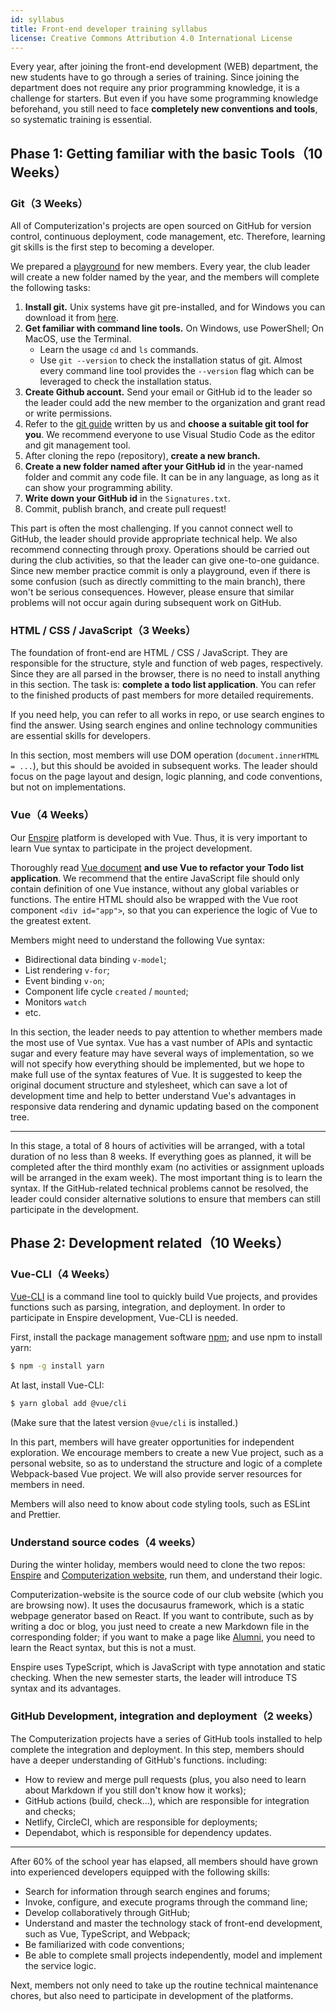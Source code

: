```yaml
---
id: syllabus
title: Front-end developer training syllabus
license: Creative Commons Attribution 4.0 International License
---
```


Every year, after joining the front-end development (WEB) department, the new students have to go through a series of training. Since joining the department does not require any prior programming knowledge, it is a challenge for starters. But even if you have some programming knowledge beforehand, you still need to face **completely new conventions and tools**, so systematic training is essential.

## Phase 1: Getting familiar with the basic Tools（10 Weeks）

### Git（3 Weeks）

All of Computerization's projects are open sourced on GitHub for version control, continuous deployment, code management, etc. Therefore, learning git skills is the first step to becoming a developer.

We prepared a [playground](https://github.com/Computerization/New-member-practice-commit) for new members. Every year, the club leader will create a new folder named by the year, and the members will complete the following tasks:

1. **Install git.** Unix systems have git pre-installed, and for Windows you can download it from [here](https://git-scm.com/download/win).
2. **Get familiar with command line tools.** On Windows, use PowerShell; On MacOS, use the Terminal.
   - Learn the usage `cd` and `ls` commands.
   - Use `git --version` to check the installation status of git. Almost every command line tool provides the `--version` flag which can be leveraged to check the installation status.
3. **Create Github account.** Send your email or GitHub id to the leader so the leader could add the new member to the organization and grant read or write permissions.
4. Refer to the [git guide](https://github.com/Computerization/New-member-practice-commit/blob/master/README.md) written by us and **choose a suitable git tool for you**. We recommend everyone to use Visual Studio Code as the editor and git management tool.
5. After cloning the repo (repository), **create a new branch.**
6. **Create a new folder named after your GitHub id** in the year-named folder and commit any code file. It can be in any language, as long as it can show your programming ability.
7. **Write down your GitHub id** in the `Signatures.txt`.
8. Commit, publish branch, and create pull request!

This part is often the most challenging. If you cannot connect well to GitHub, the leader should provide appropriate technical help. We also recommend connecting through proxy. Operations should be carried out during the club activities, so that the leader can give one-to-one guidance. Since new member practice commit is only a playground, even if there is some confusion (such as directly committing to the main branch), there won't be serious consequences. However, please ensure that similar problems will not occur again during subsequent work on GitHub.

### HTML / CSS / JavaScript（3 Weeks）

The foundation of front-end are HTML / CSS / JavaScript. They are responsible for the structure, style and function of web pages, respectively. Since they are all parsed in the browser, there is no need to install anything in this section. The task is: **complete a todo list application**. You can refer to the finished products of past members for more detailed requirements.

If you need help, you can refer to all works in repo, or use search engines to find the answer. Using search engines and online technology communities are essential skills for developers.

In this section, most members will use DOM operation (`document.innerHTML = ...`), but this should be avoided in subsequent works.
The leader should focus on the page layout and design, logic planning, and code conventions, but not on implementations.

### Vue（4 Weeks）

Our [Enspire](./enspire/what-is-enspire.md) platform is developed with Vue. Thus, it is very important to learn Vue syntax to participate in the project development.

Thoroughly read [Vue document](https://vuejs.org/v2/guide/) **and use Vue to refactor your Todo list application**. We recommend that the entire JavaScript file should only contain definition of one Vue instance, without any global variables or functions. The entire HTML should also be wrapped with the Vue root component `<div id="app">`, so that you can experience the logic of Vue to the greatest extent.

Members might need to understand the following Vue syntax:

- Bidirectional data binding `v-model`;
- List rendering `v-for`;
- Event binding `v-on`;
- Component life cycle `created` / `mounted`;
- Monitors `watch`
- etc.

In this section, the leader needs to pay attention to whether members made the most use of Vue syntax. Vue has a vast number of APIs and syntactic sugar and every feature may have several ways of implementation, so we will not specify how everything should be implemented, but we hope to make full use of the syntax features of Vue. It is suggested to keep the original document structure and stylesheet, which can save a lot of development time and help to better understand Vue's advantages in responsive data rendering and dynamic updating based on the component tree.

---

In this stage, a total of 8 hours of activities will be arranged, with a total duration of no less than 8 weeks. If everything goes as planned, it will be completed after the third monthly exam (no activities or assignment uploads will be arranged in the exam week). The most important thing is to learn the syntax. If the GitHub-related technical problems cannot be resolved, the leader could consider alternative solutions to ensure that members can still participate in the development.

## Phase 2: Development related（10 Weeks）

### Vue-CLI（4 Weeks）

[Vue-CLI](https://cli.vuejs.org/zh/guide/) is a command line tool to quickly build Vue projects, and provides functions such as parsing, integration, and deployment. In order to participate in Enspire development, Vue-CLI is needed.

First, install the package management software [npm](https://www.npmjs.com/get-npm); and use npm to install yarn:

```bash
$ npm -g install yarn
```

At last, install Vue-CLI:

```bash
$ yarn global add @vue/cli
```

(Make sure that the latest version `@vue/cli` is installed.)

In this part, members will have greater opportunities for independent exploration. We encourage members to create a new Vue project, such as a personal website, so as to understand the structure and logic of a complete Webpack-based Vue project. We will also provide server resources for members in need.

Members will also need to know about code styling tools, such as ESLint and Prettier.

### Understand source codes（4 weeks）

During the winter holiday, members would need to clone the two repos: [Enspire](https://github.com/Computerization/Enspire) and [Computerization website](https://github.com/Computerization/Computerization-website), run them, and understand their logic.

Computerization-website is the source code of our club website (which you are browsing now). It uses the docusaurus framework, which is a static webpage generator based on React. If you want to contribute, such as by writing a doc or blog, you just need to create a new Markdown file in the corresponding folder; if you want to make a page like [Alumni](/Alumni), you need to learn the React syntax, but this is not a must.

Enspire uses TypeScript, which is JavaScript with type annotation and static checking. When the new semester starts, the leader will introduce TS syntax and its advantages.

### GitHub Development, integration and deployment（2 weeks）

The Computerization projects have a series of GitHub tools installed to help complete the integration and deployment. In this step, members should have a deeper understanding of GitHub's functions. including:

- How to review and merge pull requests (plus, you also need to learn about Markdown if you still don't know how it works);
- GitHub actions (build, check...), which are responsible for integration and checks;
- Netlify, CircleCI, which are responsible for deployments;
- Dependabot, which is responsible for dependency updates.

---

After 60% of the school year has elapsed, all members should have grown into experienced developers equipped with the following skills:

- Search for information through search engines and forums;
- Invoke, configure, and execute programs through the command line;
- Develop collaboratively through GitHub;
- Understand and master the technology stack of front-end development, such as Vue, TypeScript, and Webpack;
- Be familiarized with code conventions;
- Be able to complete small projects independently, model and implement the service logic.

Next, members not only need to take up the routine technical maintenance chores, but also need to participate in development of the platforms.
